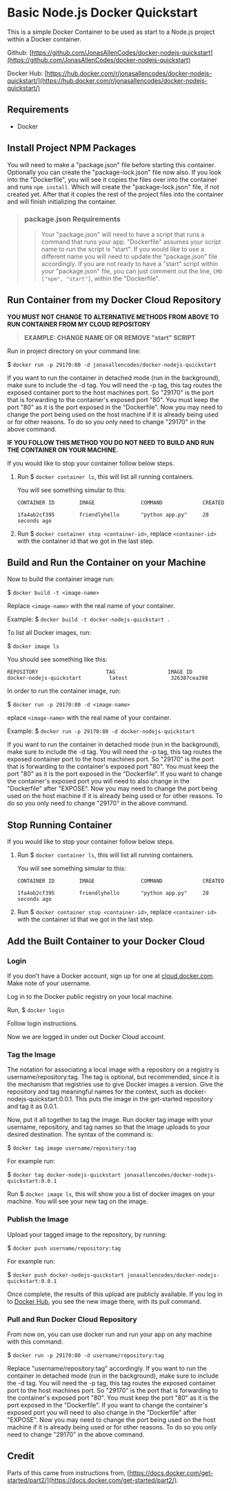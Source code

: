 # Basic Node.js Docker Quickstart
This is a simple Docker Container to be used as start to a Node.js project within a Docker container.

Github: [https://github.com/JonasAllenCodes/docker-nodejs-quickstart](https://github.com/JonasAllenCodes/docker-nodejs-quickstart)

Docker Hub: [https://hub.docker.com/r/jonasallencodes/docker-nodejs-quickstart/](https://hub.docker.com/r/jonasallencodes/docker-nodejs-quickstart/)

## Requirements
* Docker

## Install Project NPM Packages
You will need to make a "package.json" file before starting this container. Optionally you can create the "package-lock.json" file now also. If you look into the "Dockerfile", you will see it copies the files over into the container and runs `npm install`. Which will create the "package-lock.json" file, if not created yet. After that it copies the rest of the project files into the container and will finish initializing the container.

> ### package.json Requirements
>> Your "package.json" will need to have a script that runs a command that runs your app. "Dockerfile" assumes your script name to run the script is "start". If you would like to use a different name you will need to update the "package.json" file accordingly. If you are not ready to have a "start" script within your "package.json" file, you can just comment out the line, `CMD ["npm", "start"]`, within the "Dockerfile".

## Run Container from my Docker Cloud Repository
**YOU MUST NOT CHANGE TO ALTERNATIVE METHODS FROM ABOVE TO RUN CONTAINER FROM MY CLOUD REPOSITORY**

> **EXAMPLE: CHANGE NAME OF OR REMOVE "start" SCRIPT**

Run in project directory on your command line:

$ `docker run -p 29170:80 -d jonasallencodes/docker-nodejs-quickstart`

If you want to run the container in detached mode (run in the background), make sure to include the -d tag. You will need the -p tag, this tag routes the exposed container port to the host machines port. So "29170" is the port that is forwarding to the container's exposed port "80". You must keep the port "80" as it is the port exposed in the "Dockerfile". Now you may need to change the port being used on the host machine if it is already being used or for other reasons. To do so you only need to change "29170" in the above command.

**IF YOU FOLLOW THIS METHOD YOU DO NOT NEED TO BUILD AND RUN THE CONTAINER ON YOUR MACHINE.**

If you would like to stop your container follow below steps.

1. Run $ `docker container ls`, this will list all running containers. 
     
    You will see something simular to this:

    ```
    CONTAINER ID        IMAGE               COMMAND             CREATED

    1fa4ab2cf395        friendlyhello       "python app.py"     28 seconds ago
    ```

1. Run $ `docker container stop <container-id>`, replace `<container-id>` with the container id that we got in the last step.

## Build and Run the Container on your Machine
Now to build the container image run:

$ `docker build -t <image-name>`

Replace `<image-name>` with the real name of your container.

Example: $ `docker build -t docker-nodejs-quickstart .`

To list all Docker images, run:

$ `docker image ls`

You should see something like this:

```
REPOSITORY                      TAG                 IMAGE ID
docker-nodejs-quickstart         latest              326387cea398
```

In order to run the container image, run:

$ `docker run -p 29170:80 -d <image-name>`

eplace `<image-name>` with the real name of your container.

Example: $ `docker run -p 29170:80 -d docker-nodejs-quickstart`

If you want to run the container in detached mode (run in the background), make sure to include the -d tag. You will need the -p tag, this tag routes the exposed container port to the host machines port. So "29170" is the port that is forwarding to the container's exposed port "80". You must keep the port "80" as it is the port exposed in the "Dockerfile". If you want to change the container's exposed port you will need to also change in the "Dockerfile" after "EXPOSE". Now you may need to change the port being used on the host machine if it is already being used or for other reasons. To do so you only need to change "29170" in the above command.

## Stop Running Container
If you would like to stop your container follow below steps.

1. Run $ `docker container ls`, this will list all running containers. 
     
    You will see something simular to this:

    ```
    CONTAINER ID        IMAGE               COMMAND             CREATED

    1fa4ab2cf395        friendlyhello       "python app.py"     28 seconds ago
    ```

1. Run $ `docker container stop <container-id>`, replace `<container-id>` with the container id that we got in the last step.

## Add the Built Container to your Docker Cloud

### Login
If you don’t have a Docker account, sign up for one at [cloud.docker.com](cloud.docker.com). Make note of your username.

Log in to the Docker public registry on your local machine.

Run, $ `docker login`

Follow login instructions.

Now we are logged in under out Docker Cloud account.

### Tag the Image
The notation for associating a local image with a repository on a registry is username/repository:tag. The tag is optional, but recommended, since it is the mechanism that registries use to give Docker images a version. Give the repository and tag meaningful names for the context, such as docker-nodejs-quickstart:0.0.1. This puts the image in the get-started repository and tag it as 0.0.1.

Now, put it all together to tag the image. Run docker tag image with your username, repository, and tag names so that the image uploads to your desired destination. The syntax of the command is:

$ `docker tag image username/repository:tag`

For example run:

$ `docker tag docker-nodejs-quickstart jonasallencodes/docker-nodejs-quickstart:0.0.1`

Run $ `docker image ls`, this will show you a list of docker images on your machine. You will see your new tag on the image.

### Publish the Image
Upload your tagged image to the repository, by running:

$ `docker push username/repository:tag`

For example run:

$ `docker push docker-nodejs-quickstart jonasallencodes/docker-nodejs-quickstart:0.0.1`

Once complete, the results of this upload are publicly available. If you log in to [Docker Hub](https://hub.docker.com/), you see the new image there, with its pull command.

### Pull and Run Docker Cloud Repository

From now on, you can use docker run and run your app on any machine with this command:

$ `docker run -p 29170:80 -d username/repository:tag`

Replace "username/repository:tag" accordingly. If you want to run the container in detached mode (run in the background), make sure to include the -d tag. You will need the -p tag, this tag routes the exposed container port to the host machines port. So "29170" is the port that is forwarding to the container's exposed port "80". You must keep the port "80" as it is the port exposed in the "Dockerfile". If you want to change the container's exposed port you will need to also change in the "Dockerfile" after "EXPOSE". Now you may need to change the port being used on the host machine if it is already being used or for other reasons. To do so you only need to change "29170" in the above command.

## Credit
Parts of this came from instructions from, [https://docs.docker.com/get-started/part2/](https://docs.docker.com/get-started/part2/).